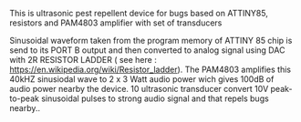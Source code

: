 This is ultrasonic pest repellent device for bugs based on ATTINY85, resistors and PAM4803 amplifier with set of transducers

Sinusoidal waveform taken from the program memory of ATTINY 85 chip is send to its PORT B output and then converted to analog signal using DAC with 2R RESISTOR LADDER ( see here : https://en.wikipedia.org/wiki/Resistor_ladder). 
The PAM4803 amplifies this 40kHZ sinusiodal wave to 2 x 3 Watt audio power wich gives 100dB of audio power nearby the device. 10 ultrasonic transducer convert 10V peak-to-peak sinusoidal pulses to strong audio signal and that repels bugs nearby..



